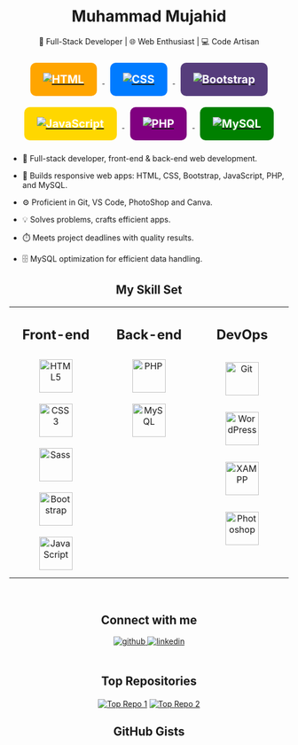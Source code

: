<h1 align="center">Muhammad Mujahid</h1>
<p align="center">
 🚀 Full-Stack Developer  |  🌐 Web Enthusiast  |  💻 Code Artisan
</p>
<p align="center">
<a href="#">
 <img src="https://img.shields.io/badge/HTML-FFA500?style=for-the-badge&logo=html5&logoColor=white" alt="HTML" style="margin: 10px; font-size: 20px; font-weight: bold; border: 3px solid #FFA500; padding: 15px 20px; background-color: #FFA500; color: #fff; border-radius: 10px;">
</a>
<a href="#">
 <img src="https://img.shields.io/badge/CSS-007BFF?style=for-the-badge&logo=css3&logoColor=white" alt="CSS" style="margin: 10px; font-size: 20px; font-weight: bold; border: 3px solid #007BFF; padding: 15px 20px; background-color: #007BFF; color: #fff; border-radius: 10px;">
</a>
<a href="#">
 <img src="https://img.shields.io/badge/Bootstrap-563D7C?style=for-the-badge&logo=bootstrap&logoColor=white" alt="Bootstrap" style="margin: 10px; font-size: 20px; font-weight: bold; border: 3px solid #563D7C; padding: 15px 20px; background-color: #563D7C; color: #fff; border-radius: 10px;">
</a>
<a href="#">
 <img src="https://img.shields.io/badge/JavaScript-FFD700?style=for-the-badge&logo=javascript&logoColor=white" alt="JavaScript" style="margin: 10px; font-size: 20px; font-weight: bold; border: 3px solid #FFD700; padding: 15px 20px; background-color: #FFD700; color: #fff; border-radius: 10px;">
</a>
<a href="#">
 <img src="https://img.shields.io/badge/PHP-800080?style=for-the-badge&logo=php&logoColor=white" alt="PHP" style="margin: 10px; font-size: 20px; font-weight: bold; border: 3px solid #800080; padding: 15px 20px; background-color: #800080; color: #fff; border-radius: 10px;">
</a>
<a href="#">
 <img src="https://img.shields.io/badge/MySQL-008000?style=for-the-badge&logo=mysql&logoColor=white" alt="MySQL" style="margin: 10px; font-size: 20px; font-weight: bold; border: 3px solid #008000; padding: 15px 20px; background-color: #008000; color: #fff; border-radius: 10px;">
</a>
</p>


- 🚀 Full-stack developer, front-end & back-end web development.

- 💼 Builds responsive web apps: HTML, CSS, Bootstrap, JavaScript, PHP, and MySQL.

- ⚙️ Proficient in Git, VS Code, PhotoShop and Canva.

- 💡 Solves problems, crafts efficient apps.

- ⏱️ Meets project deadlines with quality results.

- 🗄️ MySQL optimization for efficient data handling.



<h2 align="center">My Skill Set</h2> 
<table align="center" width="100%"><tr><td valign="top" width="33%">


<h2 align="center">Front-end</h2>  
<div align="center">   
  <a href="https://en.wikipedia.org/wiki/HTML5" target="_blank"><img style="margin: 10px" src="https://profilinator.rishav.dev/skills-assets/html5-original-wordmark.svg" alt="HTML5" height="60" /></a>  
  <a href="https://www.w3schools.com/css/" target="_blank"><img style="margin: 10px" src="https://profilinator.rishav.dev/skills-assets/css3-original-wordmark.svg" alt="CSS3" height="60" /></a>
  <a href="https://sass-lang.com/" target="_blank"><img style="margin: 10px" src="https://profilinator.rishav.dev/skills-assets/sass-original.svg" alt="Sass" height="60" /></a>
<a href="https://getbootstrap.com/docs/3.4/javascript/" target="_blank"><img style="margin: 10px" src="https://profilinator.rishav.dev/skills-assets/bootstrap-plain.svg" alt="Bootstrap" height="60" /></a>
<a href="https://www.javascript.com/" target="_blank"><img style="margin: 10px" src="https://profilinator.rishav.dev/skills-assets/javascript-original.svg" alt="JavaScript" height="60" /></a>
</div>

</td><td valign="top" width="33%">

  <h2 align="center">Back-end</h2>  
<div align="center">  
<!-- <a href="https://www.cplusplus.com/" target="_blank"><img style="margin: 10px" src="https://profilinator.rishav.dev/skills-assets/cplusplus-original.svg" alt="C++" height="50" /></a>  
<a href="https://www.javascript.com/" target="_blank"><img style="margin: 10px" src="https://profilinator.rishav.dev/skills-assets/javascript-original.svg" alt="JavaScript" height="50" /></a>  
<a href="https://www.nginx.com/" target="_blank"><img style="margin: 10px" src="https://profilinator.rishav.dev/skills-assets/nginx-original.svg" alt="Nginx" height="50" /></a>  
<a href="https://www.python.org/" target="_blank"><img style="margin: 10px" src="https://profilinator.rishav.dev/skills-assets/python-original.svg" alt="Python" height="50" /></a> -->  
<a href="https://www.php.net/" target="_blank"><img style="margin: 10px" src="https://profilinator.rishav.dev/skills-assets/php-original.svg" alt="PHP" height="60" /></a>  
<a href="https://www.mysql.com/" target="_blank"><img style="margin: 10px" src="https://profilinator.rishav.dev/skills-assets/mysql-original-wordmark.svg" alt="MySQL" height="60" /></a>  
</div>

</td><td valign="top" width="33%">

  
<h2 align="center">DevOps</h2>
<div align="center">  
  <!-- <a href="https://woocommerce.com/" target="_blank"><img style="margin: 10px" src="https://profilinator.rishav.dev/skills-assets/woocommerce.png" alt="WooCommerce" height="50" /></a>  
  <a href="https://aws.amazon.com/" target="_blank"><img style="margin: 10px" src="https://profilinator.rishav.dev/skills-assets/amazonwebservices-original-wordmark.svg" alt="AWS" height="50" /></a>  
  <a href="https://www.adobe.com/in/products/illustrator.html" target="_blank"><img style="margin: 10px" src="https://profilinator.rishav.dev/skills-assets/adobe_illustrator-icon.svg" alt="Illustrator" height="50" /></a> -->  
<a href="https://github.com/" target="_blank"><img style="margin: 15px" src="https://profilinator.rishav.dev/skills-assets/git-scm-icon.svg" alt="Git" height="60" /></a>  
<a href="https://wordpress.com/" target="_blank"><img style="margin: 15px" src="https://profilinator.rishav.dev/skills-assets/wordpress.png" alt="WordPress" height="60" /></a>  
<a href="https://www.apachefriends.org/" target="_blank"><img style="margin: 15px" src="https://profilinator.rishav.dev/skills-assets/xampp.png" alt="XAMPP" height="60" /></a>  
<a href="https://www.adobe.com/in/products/photoshop.html" target="_blank"><img style="margin: 15px" src="https://profilinator.rishav.dev/skills-assets/photoshop-plain.svg" alt="Photoshop" height="60" /></a>  
</div>

</td></tr></table>  

<br/>  


<h2 align="center">Connect with me</h2>
<div align="center">
<a href="https://github.com/Mujahid191" target="_blank">
<img src=https://img.shields.io/badge/github-%2324292e.svg?&style=for-the-badge&logo=github&logoColor=white alt=github style="margin-bottom: 5px;" />
</a>
<a href="https://www.linkedin.com/in/mujahid1700254/" target="_blank">
<img src=https://img.shields.io/badge/linkedin-%231E77B5.svg?&style=for-the-badge&logo=linkedin&logoColor=white alt=linkedin style="margin-bottom: 5px;" />
</a>
<!-- <a href="#" target="_blank">
<img src=https://img.shields.io/badge/codepen-%23131417.svg?&style=for-the-badge&logo=codepen&logoColor=white alt=codepen style="margin-bottom: 5px;" />
</a>  --> 
</div>  


<br/>  


<!-- ## Github Stats  
<div align="center"><img src="https://github-readme-stats.vercel.app/api?username=&show_icons=true&count_private=true&hide_border=true" align="center" /></div>  

<br/>  



<br/>  

<div align="center">
<img src="https://komarev.com/ghpvc/?username=alishaamin&&style=flat-square" align="center" /> -->


<!-- GitHub Stats 
<h2 align="center">GitHub Stats</h2>
<div align="center">
  <img src="https://github-readme-stats.vercel.app/api?username=Mujahid191&show_icons=true&count_private=true&hide_border=true" alt="GitHub Stats" align="center" />
</div>
-->

<!-- Top Repositories -->
<h2 align="center">Top Repositories</h2>
<p align="center">
  <a href="#"><img src="https://github-readme-stats.vercel.app/api/pin/?username=Mujahid191&repo=your-repo-1" alt="Top Repo 1" align="center" /></a>
  <a href="#"><img src="https://github-readme-stats.vercel.app/api/pin/?username=Mujahid191&repo=your-repo-2" alt="Top Repo 2" align="center" /></a>
  <!-- Add more top repositories as needed -->
</p>


<!-- GitHub Gists -->
<h2 align="center">GitHub Gists</h2>
<p align="center">
  <script src="https://gist.github.com/Mujahid191/gist-id.js"></script>
</p>
